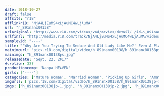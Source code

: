 ```yaml
---
date: 2018-10-27
draft: false
affsite: "r18"
afflinkr18: "NjA4LjEuMS4xLjAuMC4wLjAuMA"
url: "h_891nanx00138"
urloriginal: "http://www.r18.com/videos/vod/movies/detail/-/id=h_891nanx00138"
urlfinal: "http://media.r18.com/track/NjA4LjEuMS4xLjAuMC4wLjAuMA/videos/vod/movies/detail/-/id=h_891nanx00138"
samplevid: "----"
title: "'Why Are You Trying To Seduce And Old Lady Like Me?' Even A Plain Jane Housewife Who Forgot What It Feels Like To Be A Woman Is Happy When She Meets A Man Out Picking Up Girls So She Let Him Fuck Her!! 2"
mainimgurl: "pics.r18.com/digital/video/h_891nanx00138/h_891nanx00138ps.jpg"
mainimgs: "h_891nanx00138ps.jpg"
releasedate: "Sept. 22, 2017"
duration: 238
productioncomp: "Nanpa HEAVEN"
girls: ['----']
categories: ['Mature Woman', 'Married Woman', 'Picking Up Girls', 'Amateur', 'Nymphomaniac', 'Threesome / Foursome', 'Over 4 Hours']
imgurls: ['pics.r18.com/digital/video/h_891nanx00138/h_891nanx00138jp-1.jpg', 'pics.r18.com/digital/video/h_891nanx00138/h_891nanx00138jp-2.jpg', 'pics.r18.com/digital/video/h_891nanx00138/h_891nanx00138jp-3.jpg', 'pics.r18.com/digital/video/h_891nanx00138/h_891nanx00138jp-4.jpg', 'pics.r18.com/digital/video/h_891nanx00138/h_891nanx00138jp-5.jpg', 'pics.r18.com/digital/video/h_891nanx00138/h_891nanx00138jp-6.jpg', 'pics.r18.com/digital/video/h_891nanx00138/h_891nanx00138jp-7.jpg', 'pics.r18.com/digital/video/h_891nanx00138/h_891nanx00138jp-8.jpg', 'pics.r18.com/digital/video/h_891nanx00138/h_891nanx00138jp-9.jpg', 'pics.r18.com/digital/video/h_891nanx00138/h_891nanx00138jp-10.jpg', 'pics.r18.com/digital/video/h_891nanx00138/h_891nanx00138jp-11.jpg', 'pics.r18.com/digital/video/h_891nanx00138/h_891nanx00138jp-12.jpg', 'pics.r18.com/digital/video/h_891nanx00138/h_891nanx00138jp-13.jpg', 'pics.r18.com/digital/video/h_891nanx00138/h_891nanx00138jp-14.jpg', 'pics.r18.com/digital/video/h_891nanx00138/h_891nanx00138jp-15.jpg', 'pics.r18.com/digital/video/h_891nanx00138/h_891nanx00138jp-16.jpg', 'pics.r18.com/digital/video/h_891nanx00138/h_891nanx00138jp-17.jpg', 'pics.r18.com/digital/video/h_891nanx00138/h_891nanx00138jp-18.jpg', 'pics.r18.com/digital/video/h_891nanx00138/h_891nanx00138jp-19.jpg', 'pics.r18.com/digital/video/h_891nanx00138/h_891nanx00138jp-20.jpg']
imgs: ['h_891nanx00138jp-1.jpg', 'h_891nanx00138jp-2.jpg', 'h_891nanx00138jp-3.jpg', 'h_891nanx00138jp-4.jpg', 'h_891nanx00138jp-5.jpg', 'h_891nanx00138jp-6.jpg', 'h_891nanx00138jp-7.jpg', 'h_891nanx00138jp-8.jpg', 'h_891nanx00138jp-9.jpg', 'h_891nanx00138jp-10.jpg', 'h_891nanx00138jp-11.jpg', 'h_891nanx00138jp-12.jpg', 'h_891nanx00138jp-13.jpg', 'h_891nanx00138jp-14.jpg', 'h_891nanx00138jp-15.jpg', 'h_891nanx00138jp-16.jpg', 'h_891nanx00138jp-17.jpg', 'h_891nanx00138jp-18.jpg', 'h_891nanx00138jp-19.jpg', 'h_891nanx00138jp-20.jpg']
---
```

